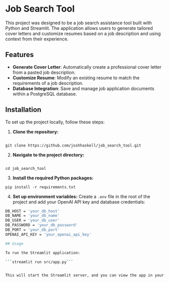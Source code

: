 # Job Search Tool

This project was designed to be a job search assistance tool built with Python and Streamlit. The application allows users to generate tailored cover letters and customize resumes based on a job description and using context from their experience. 

## Features

- **Generate Cover Letter**: Automatically create a professional cover letter from a pasted job description.
- **Customize Resume**: Modify an existing resume to match the requirements of a job description.
- **Database Integration**: Save and manage job application documents within a PostgreSQL database.

## Installation

To set up the project locally, follow these steps:

1. **Clone the repository:**

```

git clone https://github.com/joshhaskell/job_search_tool.git

```

2. **Navigate to the project directory:**

```

cd job_search_tool
```

3. **Install the required Python packages:**

```pip install -r requirements.txt```

4. **Set up environment variables:**
Create a `.env` file in the root of the project and add your OpenAI API key and database credentials:
```sh
DB_HOST = 'your_db_host'
DB_NAME = 'your_db_name'
DB_USER = 'your_db_user'
DB_PASSWORD = 'your_db_password'
DB_PORT = 'your_db_port'
OPENAI_API_KEY = 'your_openai_api_key'

## Usage

To run the Streamlit application:

```streamlit run src/app.py```


This will start the Streamlit server, and you can view the app in your web browser.






